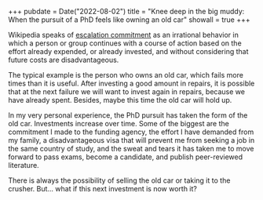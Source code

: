 +++
pubdate = Date("2022-08-02")
title = "Knee deep in the big muddy: When the pursuit of a PhD feels like owning an old car"
showall = true
+++

Wikipedia speaks of [escalation commitment](https://en.wikipedia.org/wiki/Escalation_of_commitment) as an irrational behavior in which a person or group continues with a course of action based on the effort already expended, or already invested, and without considering that future costs are disadvantageous.

The typical example is the person who owns an old car, which fails more times than it is useful. After investing a good amount in repairs, it is possible that at the next failure we will want to invest again in repairs, because we have already spent. Besides, maybe this time the old car will hold up.

In my very personal experience, the PhD pursuit has taken the form of the old car. Investments increase over time. Some of the biggest are the commitment I made to the funding agency, the effort I have demanded from my family, a disadvantageous visa that will prevent me from seeking a job in the same country of study, and the sweat and tears it has taken me to move forward to pass exams, become a candidate, and publish peer-reviewed literature.

There is always the possibility of selling the old car or taking it to the crusher. But... what if this next investment is now worth it?


